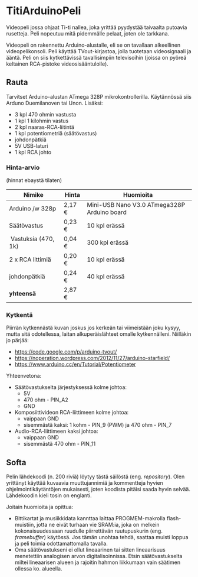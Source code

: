 # TitiArduinoPeli

Videopeli jossa ohjaat Ti-ti nallea, joka yrittää pyydystää taivaalta putoavia rusetteja. Peli nopeutuu mitä pidemmälle pelaat, joten ole tarkkana.

Videopeli on rakennettu Arduino-alustalle, eli se on tavallaan alkeellinen videopelikonsoli. Peli käyttää TVout-kirjastoa, jolla tuotetaan videosignaali ja ääntä. Peli on siis kytkettävissä tavallisimpiin televisoihin (joissa on pyöreä keltainen RCA-pistoke videosisääntulolle).

## Rauta

Tarvitset Arduino-alustan ATmega 328P mikrokontrollerilla. Käytännössä siis Arduno Duemilanoven tai Unon. Lisäksi:
* 3 kpl 470 ohmin vastusta
* 1 kpl 1 kilohmin vastus
* 2 kpl naaras-RCA-liitintä
* 1 kpl potentiometriä (säätövastus)
* johdonpätkiä
* 5V USB-laturi
* 1 kpl RCA johto

### Hinta-arvio

(hinnat ebaystä tilaten)

| Nimike | Hinta | Huomioita |
| ------ | ----- | --------- |
| Arduino /w 328p | 2,17 €	|	Mini-USB Nano V3.0 ATmega328P Arduino board |
| Säätövastus | 0,23 € | 10 kpl erässä |
| Vastuksia (470, 1k) |	0,04 € | 300 kpl erässä |
| 2 x RCA littimiä | 0,20 € | 10 kpl erässä |
| johdonpätkiä | 0,24 €  | 40 kpl erässä |
| **yhteensä** | 2,87 €	 | |


### Kytkentä
Piirrän kytkennästä kuvan joskus jos kerkeän tai viimeistään joku kysyy, mutta sitä odotellessa, laitan alkuperäislähteet omalle kytkennälleni. Niilläkin jo pärjää:
* https://code.google.com/p/arduino-tvout/
* https://noperation.wordpress.com/2012/11/27/arduino-starfield/
* https://www.arduino.cc/en/Tutorial/Potentiometer


Yhteenvetona: 
* Säätövastukselta järjestyksessä kolme johtoa:
  * 5V
  * 470 ohm - PIN_A2
  * GND
* Komposiittivideon RCA-liittimeen kolme johtoa:
  * vaippaan GND
  * sisemmästä kaksi: 1 kohm - PIN_9 (PWM) ja 470 ohm - PIN_7
* Audio-RCA-liittimeen kaksi johtoa:
  * vaippaan GND
  * sisemmästä 470 ohm - PIN_11


## Softa

Pelin lähdekoodi (n. 200 riviä) löytyy tästä säilöstä (eng. *repository*). Olen yrittänyt käyttää kuvaavia muuttujannimiä ja kommentteja hyvien ohjelmointikäytäntöjen mukaisesti, joten koodista pitäisi saada hyvin selvää. Lähdekoodin kieli tosin on englanti.

Joitain huomioita ja opittua:
* Bittikartat ja musiikkidata kannttaa laittaa PROGMEM-makrolla flash-muistiin, jotta ne eivät turhaan vie SRAM:ia, joka on melkein kokonaisuudessaan ruudulle piirrettävän ruutupuskurin (eng. *framebuffer*) käytössä. Jos tämän unohtaa tehdä, saattaa muisti loppua ja peli toimia odottamattomalla tavalla.
* Oma säätövastukseni ei ollut lineaarinen tai sitten lineaarisuus menetettiin analogisen arvon digitalisoinnissa. Etsin säätövastukselta miltei lineaarisen alueen ja rajoitin hahmon liikkumaan vain säätimen ollessa ko. alueella.

